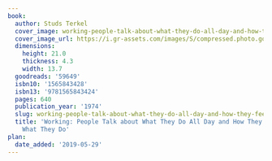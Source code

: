 ```yaml
---
book:
  author: Studs Terkel
  cover_image: working-people-talk-about-what-they-do-all-day-and-how-they-feel-about-what-they-do.jpg
  cover_image_url: https://i.gr-assets.com/images/S/compressed.photo.goodreads.com/books/1388210645l/59649.jpg
  dimensions:
    height: 21.0
    thickness: 4.3
    width: 13.7
  goodreads: '59649'
  isbn10: '1565843428'
  isbn13: '9781565843424'
  pages: 640
  publication_year: '1974'
  slug: working-people-talk-about-what-they-do-all-day-and-how-they-feel-about-what-they-do
  title: 'Working: People Talk about What They Do All Day and How They Feel about
    What They Do'
plan:
  date_added: '2019-05-29'
---
```

